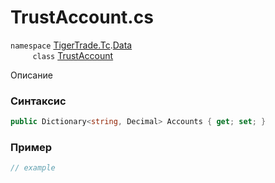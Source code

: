 
# TrustAccount.cs
`namespace` [TigerTrade.Tc](../../../../TigerTrade.Tc.md).[Data](../../../../TigerTrade.Tc/Data.md)  
&nbsp;&nbsp;&nbsp;&nbsp;&nbsp;&nbsp;&nbsp;&nbsp;&nbsp;`class` [TrustAccount](../../TrustAccount.cs.md)

Описание

### Синтаксис
```csharp
public Dictionary<string, Decimal> Accounts { get; set; }
```
### Пример  
```csharp
// example
```
